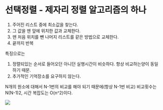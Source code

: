 # 선택정렬 - 제자리 정렬 알고리즘의 하나

1. 주어진 리스트 중에 최소값을 찾는다. 
2. 그 값을 맨 앞에 위치한 값과 교체한다.
3. 맨 처음 위치를 뺀 나머지 리스트를 같은 방법으로 교체한다.
4. 끝까지 반복


특징으로는

1. 정렬되있는 순서로 들어오던 아니던 실행시간이 비슷하다. 항상 비교하는양이 동일하기 때문.
2. 추가적인 기억장소를 요구하지 않는다.

N개의 원소에 대해서 N-1번의 비교를 해야 되기 때문에(항상 N-1번 비교) 
비교횟수는 N(N-1)2, 시간 복잡도는 O(n^2)이다.

<img src="https://upload.wikimedia.org/wikipedia/commons/b/b0/Selection_sort_animation.gif">
